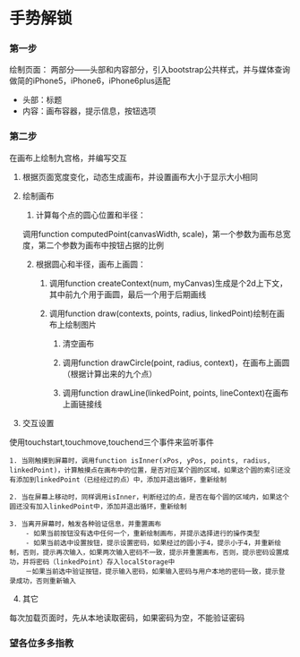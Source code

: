 # 手势解锁

### 第一步 
绘制页面： 两部分——头部和内容部分，引入bootstrap公共样式，并与媒体查询做简的iPhone5，iPhone6，iPhone6plus适配

- 头部：标题
- 内容：画布容器，提示信息，按钮选项

### 第二步
在画布上绘制九宫格，并编写交互

1. 根据页面宽度变化，动态生成画布，并设置画布大小于显示大小相同

2. 绘制画布

	1. 计算每个点的圆心位置和半径：

	调用function computedPoint(canvasWidth, scale)，第一个参数为画布总宽度，第二个参数为画布中按钮占据的比例

	2. 根据圆心和半径，画布上画圆：

		1. 调用function createContext(num, myCanvas)生成是个2d上下文，其中前九个用于画圆，最后一个用于后期画线

		2. 调用function draw(contexts, points, radius, linkedPoint)绘制在画布上绘制图片

			1. 清空画布

			2. 调用function drawCircle(point, radius, context)，在画布上画圆（根据计算出来的九个点）

			3. 调用function drawLine(linkedPoint, points, lineContext)在画布上画链接线
3. 交互设置

使用touchstart,touchmove,touchend三个事件来监听事件

 	1. 当刚触摸到屏幕时，调用function isInner(xPos, yPos, points, radius, linkedPoint)，计算触摸点在画布中的位置，是否对应某个圆的区域，如果这个圆的索引还没有添加到linkedPoint（已经经过的点）中，添加并退出循环，重新绘制

 	2. 当在屏幕上移动时，同样调用isInner，判断经过的点，是否在每个圆的区域内，如果这个圆还没有加入linkedPoint中，添加并退出循环，重新绘制

 	3. 当离开屏幕时，触发各种验证信息，并重置画布
 		- 如果当前按钮没有选中任何一个，重新绘制画布，并提示选择进行的操作类型
 		- 如果当前选中设置按钮，提示设置密码，如果经过的圆小于4，提示小于4，并重新绘制，否则，提示再次输入，如果两次输入密码不一致，提示并重置画布，否则，提示密码设置成功，并将密码（linkedPoint）存入localStorage中
 		－如果当前选中验证按钮，提示输入密码，如果输入密码与用户本地的密码一致，提示登录成功，否则重新输入

4. 其它

每次加载页面时，先从本地读取密码，如果密码为空，不能验证密码

### 望各位多多指教
